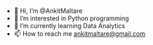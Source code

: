 - 👋 Hi, I’m @AnkitMaltare
- 👀 I’m interested in Python programming
- 🌱 I’m currently learning Data Analytics
- 📫 How to reach me ankitmaltare@gmail.com

<!---
Hello everyone this is a small Python code of an E-voting project created using Python and SQL queries which have the following functions same can be modified or its codes can be used for some other task. 
you will find a "How To E_vote.docx" which gives information about how to use this code.


--->
